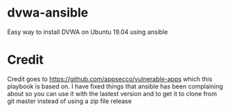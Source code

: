 # dvwa-ansible
Easy way to install DVWA on Ubuntu 19.04 using ansible

# Credit
Credit goes to https://github.com/appsecco/vulnerable-apps which this playbook is based on.
I have fixed things that ansible has been complaining about so you can use it with the lastest version and to get it to clone from git master instead of using a zip file release
